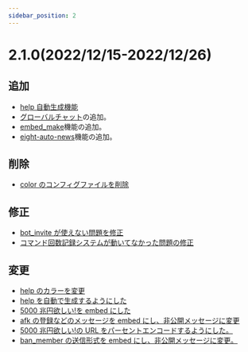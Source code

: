 ```yaml
---
sidebar_position: 2
---
```


# 2.1.0(2022/12/15-2022/12/26)

## 追加

- [help 自動生成機能](https://github.com/EightBot-Developer/EightBot/commit/2677e266e6305208e1024d3ff1502b72a34c16a7)
- [グローバルチャット](https://github.com/EightBot-Developer/EightBot/pull/15/commits/518423a9398743b29ae157a461d6f6d834a1c51b)の追加。
- [embed_make](https://github.com/EightBot-Developer/EightBot/pull/15/commits/458fd51a16d4d1c5807db0cb83aac45362b40e4b)機能の追加。
- [eight-auto-news](https://github.com/EightBot-Developer/EightBot/pull/15/commits/a5a2ba0681b21fe0f1430a1b5835e3600274aec9)機能の追加。

## 削除

- [color のコンフィグファイルを削除](https://github.com/EightBot-Developer/EightBot/pull/15/commits/bf16d7affb93862e5037571cfb71638b1e4159db)

## 修正

- [bot_invite が使えない問題を修正](https://github.com/EightBot-Developer/EightBot/pull/15/commits/42b1c62387a77a5e5dda2902c2394f7ef5be1564)
- [コマンド回数記録システムが動いてなかった問題の修正](https://github.com/EightBot-Developer/EightBot/pull/15/commits/42b1c62387a77a5e5dda2902c2394f7ef5be1564)

## 変更

- [help のカラーを変更](https://github.com/EightBot-Developer/EightBot/commit/2677e266e6305208e1024d3ff1502b72a34c16a7)
- [help を自動で生成するようにした](https://github.com/EightBot-Developer/EightBot/pull/15/commits/24262673d24c0d6361e8744f054a428e8e2694c2)
- [5000 兆円欲しい!を embed にした](https://github.com/EightBot-Developer/EightBot/pull/15/commits/42b1c62387a77a5e5dda2902c2394f7ef5be1564)
- [afk の登録などのメッセージを embed にし、非公開メッセージに変更](https://github.com/EightBot-Developer/EightBot/pull/15/commits/42b1c62387a77a5e5dda2902c2394f7ef5be1564)
- [5000 兆円欲しい!の URL をパーセントエンコードするようにした。](https://github.com/EightBot-Developer/EightBot/pull/15/commits/42b1c62387a77a5e5dda2902c2394f7ef5be1564)
- [ban_member の送信形式を embed にし、非公開メッセージに変更。](https://github.com/EightBot-Developer/EightBot/pull/15/commits/42b1c62387a77a5e5dda2902c2394f7ef5be1564)
